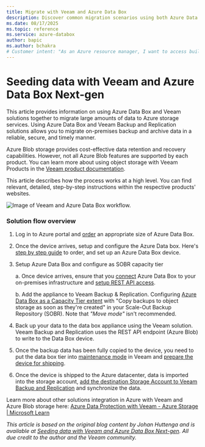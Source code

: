 ```yaml
---
title: Migrate with Veeam and Azure Data Box
description: Discover common migration scenarios using both Azure Data Box and Veeam solutions.
ms.date: 08/17/2025
ms.topic: reference
ms.service: azure-databox
author: bapic
ms.author: bchakra
# Customer intent: "As an Azure resource manager, I want to access built-in policy definitions for Azure Data Box, so that I can implement governance and compliance measures effectively across my resources."
---
```


<!--
Initial score: 65 (404/20)
Curremnt score: 98 (1141/1 false-positive)
-->

# Seeding data with Veeam and Azure Data Box Next-gen

This article provides information on using Azure Data Box and Veeam solutions together to migrate large amounts of data to Azure storage services. Using Azure Data Box and Veeam Backup and Replication solutions allows you to migrate on-premises backup and archive data in a reliable, secure, and timely manner. 

Azure Blob storage provides cost-effective data retention and recovery capabilities. However, not all Azure Blob features are supported by each product. You can learn more about using object storage with Veeam Products in the [Veeam product documentation](https://www.veeam.com/kb4241).

This article describes how the process works at a high level. You can find relevant, detailed, step-by-step instructions within the respective products' websites.

![Image of Veeam and Azure Data Box workflow.](media/migrate-veeam-and-data-box/veeam-data-box-workflow.png)

### Solution flow overview

1. Log in to Azure portal and [order](https://portal.azure.com/) an appropriate size of Azure Data Box.  

2. Once the device arrives, setup and configure the Azure Data box. Here's [step by step guide](/azure/databox/data-box-deploy-ordered) to order, and set up an Azure Data Box device.

3. Setup Azure Data Box and configure as SOBR capacity tier

    a.  Once device arrives, ensure that you [connect](/azure/databox/data-box-deploy-set-up) Azure Data Box to your on-premises infrastructure and [setup REST API access](/azure/databox/data-box-deploy-copy-data-via-rest).

    b. Add the appliance to Veeam Backup & Replication. Configuring [Azure Data Box as a Capacity Tier extent](https://helpcenter.veeam.com/docs/backup/hyperv/data_box_seeding.html) with "Copy backups to object storage as soon as they're created" in your Scale-Out Backup Repository (SOBR). Note that *"Move mode"* isn't recommended.

4. Back up your data to the data box appliance using the Veeam solution. Veeam Backup and Replication uses the REST API endpoint (Azure Blob) to write to the Data Box device.

5. Once the backup data has been fully copied to the device, you need to put the data box tier into [maintenance mode](https://helpcenter.veeam.com/docs/backup/hyperv/sobr_maintenance.html) in Veeam and [prepare the device for shipping](https://helpcenter.veeam.com/docs/backup/hyperv/data_box_seeding.html).

6. Once the device is shipped to the Azure datacenter, data is imported into the storage account, [add the destination Storage Account to Veeam Backup and Replication](https://helpcenter.veeam.com/docs/backup/hyperv/data_box_seeding.html?ver=120) and synchronize the data.

 Learn more about other solutions integration in Azure with Veeam and Azure Blob storage here: [Azure Data Protection with Veeam - Azure Storage | Microsoft Learn](/azure/storage/solution-integration/validated-partners/backup-archive-disaster-recovery/veeam/veeam-solution-guide)

*This article is based on the original blog content by Johan Huttenga and is available at [Seeding data with Veeam and Azure Data Box Next-gen](https://community.veeam.com/blogs-and-podcasts-57/seeding-data-with-veeam-and-azure-data-box-next-gen-10819). All due credit to the author and the Veeam community.*